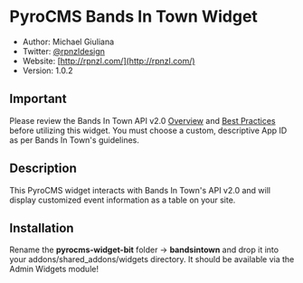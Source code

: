 # PyroCMS Bands In Town Widget

* Author: Michael Giuliana
* Twitter: [@rpnzldesign](http://www.twitter.com/rpnzl)
* Website: [http://rpnzl.com/](http://rpnzl.com/)
* Version: 1.0.2

## Important

Please review the Bands In Town API v2.0 [Overview](http://www.bandsintown.com/api/overview) and [Best Practices](http://www.bandsintown.com/api/best_practices) before utilizing this widget. You must choose a custom, descriptive App ID as per Bands In Town's guidelines.

## Description

This PyroCMS widget interacts with Bands In Town's API v2.0 and will display customized event information as a table on your site.

## Installation

Rename the **pyrocms-widget-bit** folder -> **bandsintown** and drop it into your addons/shared_addons/widgets directory. It should be available via the Admin Widgets module!